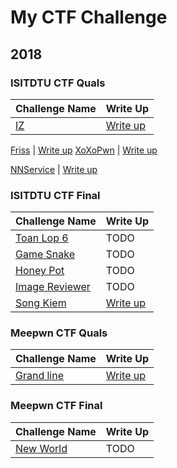 # My CTF Challenge

## 2018

### ISITDTU CTF Quals

Challenge Name | Write Up 
--- | --- 
[IZ](./2018/ISITDTU-CTF-Quals/iz) |  [Write up](https://www.youtube.com/watch?v=9bY7ysRhD9w&feature=youtu.be)

[Friss](./2018/ISITDTU-CTF-Quals/friss) | [Write up](https://fireshellsecurity.team/isitdtu-friss/)
[XoXoPwn](./2018/ISITDTU-CTF-Quals/xoxopwn) | [Write up](https://rls1004.github.io/2018-07-29-isitdtu-writeup-xoxopwn/)

[NNService](./2018/ISITDTU-CTF-Quals/NNservice) | [Write up](https://www.facebook.com/notes/nguy%E1%BB%85n-ti%E1%BA%BFn-giang/writeup-dtu-ctf-web/1750411038406187/)


### ISITDTU CTF Final
Challenge Name | Write Up 
--- | --- 
[Toan Lop 6](./2018/ISITDTU-CTF-Final/6th-Math) | TODO
[Game Snake](./2018/ISITDTU-CTF-Final/Game-Snake) | TODO
[Honey Pot](./2018/ISITDTU-CTF-Final/HoneyPot) | TODO
[Image Reviewer](./2018/ISITDTU-CTF-Final/Image-Reviewer) | TODO
[Song Kiem](./2018/ISITDTU-CTF-Final/Song-Kiem) | [Write up](https://0xd0ff9.wordpress.com/2018/09/10/song-kiem-isitdtu-final-2018/)


### Meepwn CTF Quals
Challenge Name | Write Up 
--- | --- 
[Grand line](./2018/Meepwn-CTF-Quals/Grand-Line) | [Write up](https://ctftime.org/writeup/10442)

### Meepwn CTF Final
Challenge Name | Write Up 
--- | --- 
[New World](./2018/Meepwn-CTF-Final/New-World) | TODO
